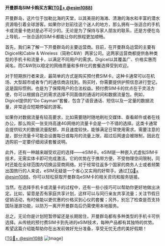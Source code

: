 **开曼群岛SIM卡购买方案[[TG💪+ @esim1088](https://t.me/s/esim1088)]**

开曼群岛，这片位于加勒比海的天堂，以其美丽的海滩、清澈的海水和丰富的潜水资源吸引着全球游客。如果你计划前往这个迷人的地方，那么拥有一张适合的手机卡或流量卡绝对是必不可少的。无论是为了保持与家人朋友的联系，还是方便在岛上导航，一张合适的SIM卡都能让你的旅程更加顺畅。

首先，我们来了解一下开曼群岛的主要运营商。目前，在开曼群岛运营的主要有Digicel和Cable & Wireless（简称C&W）两家公司。这两家运营商都提供各种类型的手机卡和流量卡，以满足不同用户的需求。Digicel以其覆盖广、价格实惠而闻名，而C&W则以稳定的网络质量和多样化的套餐选择受到欢迎。

对于短期旅行者来说，最简单的方式是购买预付费SIM卡。这种卡通常可以在机场、大型超市或者专门的通信商店找到。购买时，你需要提供护照信息进行登记，这是国际惯例，也是为了保障用户的合法权益。预付费SIM卡的优点在于灵活方便，你可以根据自己的需求选择不同面值的通话时间和数据流量包。例如，Digicel提供的“Go Cayman”套餐，包含了语音通话、短信以及一定量的数据流量，非常适合短期停留的游客。

如果你对数据流量有较高要求，比如需要随时随地刷社交媒体、查看邮件或者在线办公，那么购买一张支持高速4G网络的流量卡会是一个不错的选择。这类卡通常会提供较大的数据流量配额，并且速度较快，能够满足日常使用需求。需要注意的是，部分流量卡可能会设置每日或每月的流量上限，超过后网速会被限制，因此在选购前一定要仔细阅读套餐说明。

此外，还有一种越来越受欢迎的选择——eSIM卡。eSIM是一种嵌入式虚拟SIM卡技术，无需实体卡即可完成激活。它的优势在于携带方便，不受物理空间限制，同时还能在全球范围内切换运营商网络。对于经常往返多个国家的商务人士或者频繁出国旅行的人来说，eSIM无疑是一个省心又实用的好帮手。通过[TG💪+ @esim1088](https://t.me/s/esim1088)，你可以轻松获取开曼群岛eSIM卡的相关资讯和服务链接。

当然，在选择手机卡或流量卡的过程中，还有一些小技巧可以帮助你更好地做出决定。比如，留意是否有家庭共享计划，这样可以与同行亲友共享流量；关注节假日促销活动，有时候能以更优惠的价格买到心仪的套餐；另外，别忘了检查是否支持国际漫游功能，以防万一离开开曼群岛后仍需使用本地服务。

总之，无论你是计划短暂停留还是长期居住，开曼群岛都有多种类型的手机卡可供选择。从传统的预付费SIM卡到先进的eSIM技术，每种产品都有其独特的优势。希望这篇介绍能帮助你在出发前做好充分准备，享受无忧无虑的美好假期！

[[TG💪+ @esim1088](https://t.me/s/esim1088) ![Image](https://i.postimg.cc/4NQfJmqS/Snipaste-2025-05-13-00-14-12.png)]